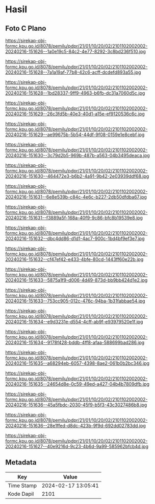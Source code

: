 # Hasil

## Foto C Plano

https://sirekap-obj-formc.kpu.go.id/8078/pemilu/pdpr/21/01/10/20/02/2101102002002-20240216-151626--1a0e19c5-84c2-4e77-8292-3c8bd236f510.jpg

https://sirekap-obj-formc.kpu.go.id/8078/pemilu/pdpr/21/01/10/20/02/2101102002002-20240216-151628--7a1a19af-77b8-42c6-acff-dcdefd893a55.jpg

https://sirekap-obj-formc.kpu.go.id/8078/pemilu/pdpr/21/01/10/20/02/2101102002002-20240216-151628--1bd28337-9ff9-4963-b6fb-dc31a7060d5c.jpg

https://sirekap-obj-formc.kpu.go.id/8078/pemilu/pdpr/21/01/10/20/02/2101102002002-20240216-151629--26c3fd5b-40e3-40d1-a15e-ef9120536c6c.jpg

https://sirekap-obj-formc.kpu.go.id/8078/pemilu/pdpr/21/01/10/20/02/2101102002002-20240216-151629--ae99675b-5b54-44df-9f08-0159e1e8cebf.jpg

https://sirekap-obj-formc.kpu.go.id/8078/pemilu/pdpr/21/01/10/20/02/2101102002002-20240216-151630--3c79d2b5-969b-487b-a563-04b3495deaca.jpg

https://sirekap-obj-formc.kpu.go.id/8078/pemilu/pdpr/21/01/10/20/02/2101102002002-20240216-151630--464472e3-b6b2-4a91-9b42-2e03939ddf68.jpg

https://sirekap-obj-formc.kpu.go.id/8078/pemilu/pdpr/21/01/10/20/02/2101102002002-20240216-151631--6e8e539b-c84c-4e6c-b227-2db50dfdba67.jpg

https://sirekap-obj-formc.kpu.go.id/8078/pemilu/pdpr/21/01/10/20/02/2101102002002-20240216-151631--f3889a5f-168a-40f9-9c86-bfc8b19539e8.jpg

https://sirekap-obj-formc.kpu.go.id/8078/pemilu/pdpr/21/01/10/20/02/2101102002002-20240216-151632--dbc4dd86-d1d1-4ac7-900c-1bd4bf9ef3e7.jpg

https://sirekap-obj-formc.kpu.go.id/8078/pemilu/pdpr/21/01/10/20/02/2101102002002-20240216-151632--cf47ef42-e433-4bfe-80cd-1443ff60e22b.jpg

https://sirekap-obj-formc.kpu.go.id/8078/pemilu/pdpr/21/01/10/20/02/2101102002002-20240216-151633--5875a1f9-d006-4d49-873d-bb9bb424d1e2.jpg

https://sirekap-obj-formc.kpu.go.id/8078/pemilu/pdpr/21/01/10/20/02/2101102002002-20240216-151633--753cc905-012c-476c-94ba-1b31fabbae54.jpg

https://sirekap-obj-formc.kpu.go.id/8078/pemilu/pdpr/21/01/10/20/02/2101102002002-20240216-151634--e9d3231e-d554-4cff-ab9f-e93979520e1f.jpg

https://sirekap-obj-formc.kpu.go.id/8078/pemilu/pdpr/21/01/10/20/02/2101102002002-20240216-151634--9178f428-bddb-4ff8-afaa-588699bad286.jpg

https://sirekap-obj-formc.kpu.go.id/8078/pemilu/pdpr/21/01/10/20/02/2101102002002-20240216-151635--a68294eb-6057-4398-8ae2-061b0b2bc346.jpg

https://sirekap-obj-formc.kpu.go.id/8078/pemilu/pdpr/21/01/10/20/02/2101102002002-20240216-151635--24654d8e-0c59-49ed-a427-04b4b7809dfb.jpg

https://sirekap-obj-formc.kpu.go.id/8078/pemilu/pdpr/21/01/10/20/02/2101102002002-20240216-151636--45a5fbdc-2030-45f9-b5f3-43c3027486b8.jpg

https://sirekap-obj-formc.kpu.go.id/8078/pemilu/pdpr/21/01/10/20/02/2101102002002-20240216-151636--28e1ffed-d8dc-423b-9f9d-692dd02783dd.jpg

https://sirekap-obj-formc.kpu.go.id/8078/pemilu/pdpr/21/01/10/20/02/2101102002002-20240216-151627--40e9216d-9c23-4b6d-9a99-585962bfcb4d.jpg


## Metadata

| Key        | Value               |
| ---------- | ------------------- |
| Time Stamp | 2024-02-17 13:05:41 |
| Kode Dapil | 2101                |



